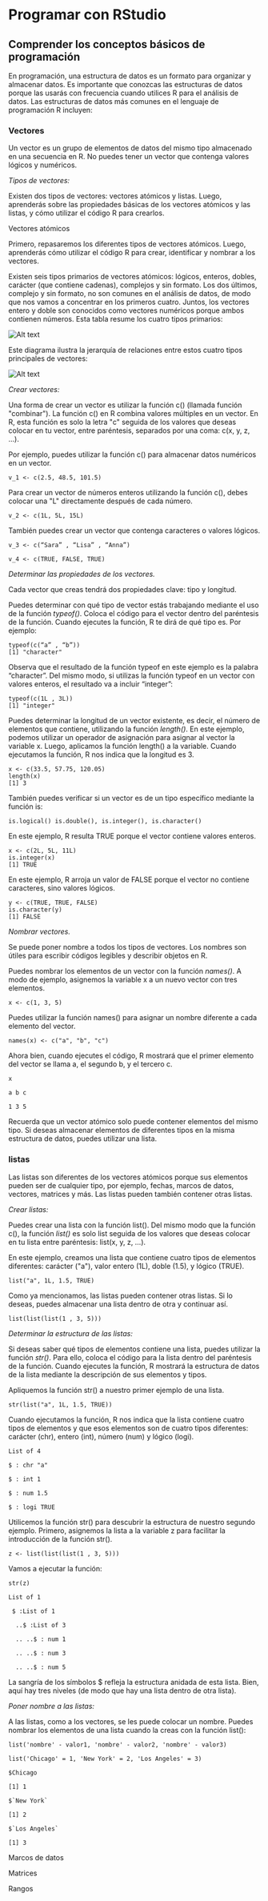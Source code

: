 # Programar con RStudio

## Comprender los conceptos básicos de programación

En programación, una estructura de datos es un formato para organizar y almacenar datos. Es importante que conozcas las
estructuras de datos porque las usarás con frecuencia cuando utilices R para el análisis de datos. Las estructuras de
datos más comunes en el lenguaje de programación R incluyen:

### Vectores

Un vector es un grupo de elementos de datos del mismo tipo almacenado en una secuencia en R. No puedes tener un vector
que contenga valores lógicos y numéricos.

*Tipos de vectores:*

Existen dos tipos de vectores: vectores atómicos y listas. Luego, aprenderás sobre las propiedades básicas de los vectores
atómicos y las listas, y cómo utilizar el código R para crearlos.

Vectores atómicos

Primero, repasaremos los diferentes tipos de vectores atómicos. Luego, aprenderás cómo utilizar el código R para crear,
identificar y nombrar a los vectores.

Existen seis tipos primarios de vectores atómicos: lógicos, enteros, dobles, carácter (que contiene cadenas), complejos y
sin formato. Los dos últimos, complejo y sin formato, no son comunes en el análisis de datos, de modo que nos vamos a
concentrar en los primeros cuatro. Juntos, los vectores entero y doble son conocidos como vectores numéricos porque ambos
contienen números. Esta tabla resume los cuatro tipos primarios:

![Alt text](image.png)

Este diagrama ilustra la jerarquía de relaciones entre estos cuatro tipos principales de vectores:

![Alt text](image-1.png)

*Crear vectores:*

Una forma de crear un vector es utilizar la función c() (llamada función "combinar"). La función c() en R combina valores
múltiples en un vector. En R, esta función es solo la letra "c" seguida de los valores que deseas colocar en tu vector,
entre paréntesis, separados por una coma: c(x, y, z, …).

Por ejemplo, puedes utilizar la función c() para almacenar datos numéricos en un vector.

    v_1 <- c(2.5, 48.5, 101.5)

Para crear un vector de números enteros utilizando la función c(), debes colocar una "L" directamente después de cada número.

    v_2 <- c(1L, 5L, 15L)

También puedes crear un vector que contenga caracteres o valores lógicos.

    v_3 <- c(“Sara” , “Lisa” , “Anna”)

    v_4 <- c(TRUE, FALSE, TRUE)

*Determinar las propiedades de los vectores.*

Cada vector que creas tendrá dos propiedades clave: tipo y longitud.

Puedes determinar con qué tipo de vector estás trabajando mediante el uso de la función *typeof()*. Coloca el código para
el vector dentro del paréntesis de la función. Cuando ejecutes la función, R te dirá de qué tipo es. Por ejemplo:

    typeof(c(“a” , “b”))
    [1] "character"

Observa que el resultado de la función typeof en este ejemplo es la palabra “character”. Del mismo modo, si utilizas la
función typeof en un vector con valores enteros, el resultado va a incluir “integer”:

    typeof(c(1L , 3L))
    [1] "integer"

Puedes determinar la longitud de un vector existente, es decir, el número de elementos que contiene, utilizando la función
*length()*. En este ejemplo, podemos utilizar un operador de asignación para asignar al vector la variable x. Luego,
aplicamos la función length() a la variable. Cuando ejecutamos la función, R nos indica que la longitud es 3.

    x <- c(33.5, 57.75, 120.05)
    length(x)
    [1] 3

También puedes verificar si un vector es de un tipo específico mediante la función is:

    is.logical() is.double(), is.integer(), is.character()

En este ejemplo, R resulta TRUE porque el vector contiene valores enteros.

    x <- c(2L, 5L, 11L)
    is.integer(x)
    [1] TRUE

En este ejemplo, R arroja un valor de FALSE porque el vector no contiene caracteres, sino valores lógicos.

    y <- c(TRUE, TRUE, FALSE)
    is.character(y)
    [1] FALSE

*Nombrar vectores.*

Se puede poner nombre a todos los tipos de vectores. Los nombres son útiles para escribir códigos legibles y describir
objetos en R.

Puedes nombrar los elementos de un vector con la función *names()*. A modo de ejemplo, asignemos la variable x a un nuevo
vector con tres elementos.

    x <- c(1, 3, 5)

Puedes utilizar la función names() para asignar un nombre diferente a cada elemento del vector.

    names(x) <- c("a", "b", "c")

Ahora bien, cuando ejecutes el código, R mostrará que el primer elemento del vector se llama a, el segundo b, y el tercero c.

    x

    a b c

    1 3 5

Recuerda que un vector atómico solo puede contener elementos del mismo tipo. Si deseas almacenar elementos de diferentes
tipos en la misma estructura de datos, puedes utilizar una lista.

### listas

Las listas son diferentes de los vectores atómicos porque sus elementos pueden ser de cualquier tipo, por ejemplo,
fechas, marcos de datos, vectores, matrices y más. Las listas pueden también contener otras listas.

*Crear listas:*

Puedes crear una lista con la función list(). Del mismo modo que la función c(), la función *list()* es solo list seguida de
los valores que deseas colocar en tu lista entre paréntesis: list(x, y, z, …).

En este ejemplo, creamos una lista que contiene cuatro tipos de elementos diferentes: carácter ("a"), valor entero (1L),
doble (1.5),  y lógico (TRUE).

    list("a", 1L, 1.5, TRUE)

Como ya mencionamos, las listas pueden contener otras listas. Si lo deseas, puedes almacenar una lista dentro de otra y
continuar así.

    list(list(list(1 , 3, 5)))

*Determinar la estructura de las listas:*

Si deseas saber qué tipos de elementos contiene una lista, puedes utilizar la función *str()*. Para ello, coloca el código
para la lista dentro del paréntesis de la función. Cuando ejecutes la función, R mostrará la estructura de datos de la
lista mediante la descripción de sus elementos y tipos.

Apliquemos la función str() a nuestro primer ejemplo de una lista.

    str(list("a", 1L, 1.5, TRUE))

Cuando ejecutamos la función, R nos indica que la lista contiene cuatro tipos de elementos y que esos elementos son de
cuatro tipos diferentes: carácter (chr), entero (int), número (num) y lógico  (logi).

    List of 4

    $ : chr "a"

    $ : int 1

    $ : num 1.5

    $ : logi TRUE

Utilicemos la función str() para descubrir la estructura de nuestro segundo ejemplo.  Primero, asignemos la lista a la
variable z para facilitar la introducción de la función str().

    z <- list(list(list(1 , 3, 5)))

Vamos a ejecutar la función:

    str(z)

    List of 1

     $ :List of 1

      ..$ :List of 3

      .. ..$ : num 1

      .. ..$ : num 3

      .. ..$ : num 5

La sangría de los símbolos $ refleja la estructura anidada de esta lista. Bien, aquí hay tres niveles (de modo que hay
una lista dentro de otra lista).

*Poner nombre a las listas:*

A las listas, como a los vectores, se les puede colocar un nombre. Puedes nombrar los elementos de una lista cuando la
creas con la función list():

    list('nombre' - valor1, 'nombre' - valor2, 'nombre' - valor3)

    list('Chicago' = 1, 'New York' = 2, 'Los Angeles' = 3)

    $Chicago

    [1] 1

    $`New York`

    [1] 2

    $`Los Angeles`

    [1] 3

Marcos de datos

Matrices

Rangos
